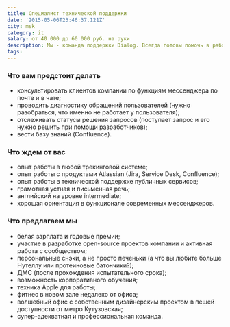 ```yaml
---
title: Специалист технической поддержки
date: '2015-05-06T23:46:37.121Z'
city: msk
category: it
salary: от 40 000 до 60 000 руб. на руки
description: Мы - команда поддержки Dialog. Всегда готовы помочь в работе с нашим мессенджером, объяснить, научить. Если что-то сломалось - не беда, пишите нам, мы всегда на связи. В нашу быстрорастущую команду ищем Специалиста технической поддержки (1-я линия), который умеет и знает как работать с пользователями, внимателен и может вникнуть в суть проблемы.
tags:
---
```


### Что вам предстоит делать

- консультировать клиентов компании по функциям мессенджера по почте и в чате;
- проводить диагностику обращений пользователей (нужно разобраться, что именно не работает у пользователя);
- отслеживать статусы решения запросов (поступает запрос и его нужно решить при помощи разработчиков);
- вести базу знаний (Confluence).

### Что ждем от вас

- опыт работы в любой трекинговой системе;
- опыт работы с продуктами Atlassian (Jira, Service Desk, Confluence);
- опыт работы в технической поддержке публичных сервисов;
- грамотная устная и письменная речь;
- английский на уровне intermediate;
- хорошая ориентация в функционале современных мессенджеров.

### Что предлагаем мы

- белая зарплата и годовые премии;
- участие в разработке open-source проектов компании и активная работа с сообществом;
- персональные снэки, а не просто печеньки (а что вы любите больше Нутеллу или протеиновые батончики?);
- ДМС (после прохождения испытательного срока);
- возможность корпоративного обучения;
- техника Apple для работы;
- фитнес в новом зале недалеко от офиса;
- волшебный офис с собственным дизайнерским проектом в пешей доступности от метро Кутузовская;
- супер-адекватная и профессиональная команда.
